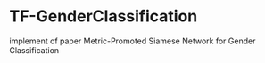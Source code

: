 # TF-GenderClassification
implement of paper Metric-Promoted Siamese Network for Gender Classification
